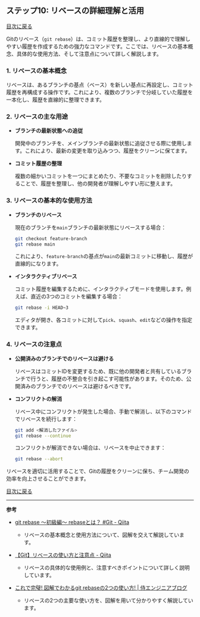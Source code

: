 ## ステップ10: リベースの詳細理解と活用

[目次に戻る](README.md)

Gitのリベース（`git rebase`）は、コミット履歴を整理し、より直線的で理解しやすい履歴を作成するための強力なコマンドです。ここでは、リベースの基本概念、具体的な使用方法、そして注意点について詳しく解説します。

### 1. リベースの基本概念

リベースは、あるブランチの基点（ベース）を新しい基点に再設定し、コミット履歴を再構成する操作です。これにより、複数のブランチで分岐していた履歴を一本化し、履歴を直線的に整理できます。 

### 2. リベースの主な用途

- **ブランチの最新状態への追従**

  開発中のブランチを、メインブランチの最新状態に追従させる際に使用します。これにより、最新の変更を取り込みつつ、履歴をクリーンに保てます。 

- **コミット履歴の整理**

  複数の細かいコミットを一つにまとめたり、不要なコミットを削除したりすることで、履歴を整理し、他の開発者が理解しやすい形に整えます。 

### 3. リベースの基本的な使用方法

- **ブランチのリベース**

  現在のブランチを`main`ブランチの最新状態にリベースする場合：

  ```bash
  git checkout feature-branch
  git rebase main
  ```

  これにより、`feature-branch`の基点が`main`の最新コミットに移動し、履歴が直線的になります。 

- **インタラクティブリベース**

  コミット履歴を編集するために、インタラクティブモードを使用します。例えば、直近の3つのコミットを編集する場合：

  ```bash
  git rebase -i HEAD~3
  ```

  エディタが開き、各コミットに対して`pick`、`squash`、`edit`などの操作を指定できます。 

### 4. リベースの注意点

- **公開済みのブランチでのリベースは避ける**

  リベースはコミットIDを変更するため、既に他の開発者と共有しているブランチで行うと、履歴の不整合を引き起こす可能性があります。そのため、公開済みのブランチでのリベースは避けるべきです。 

- **コンフリクトの解消**

  リベース中にコンフリクトが発生した場合、手動で解消し、以下のコマンドでリベースを続行します：

  ```bash
  git add <解消したファイル>
  git rebase --continue
  ```

  コンフリクトが解消できない場合は、リベースを中止できます：

  ```bash
  git rebase --abort
  ```

  

リベースを適切に活用することで、Gitの履歴をクリーンに保ち、チーム開発の効率を向上させることができます。

[目次に戻る](README.md)

---

**参考**

- [git rebase 〜初級編〜 rebaseとは？ #Git - Qiita](https://qiita.com/ktroutner/items/3207f4c5e5c9f67d2b43)
  - リベースの基本概念と使用方法について、図解を交えて解説しています。

- [【Git】リベースの使い方と注意点 - Qiita](https://qiita.com/hinako_n/items/2e81141ce74b3b7d1d56)
  - リベースの具体的な使用例と、注意すべきポイントについて詳しく説明しています。

- [これで完璧! 図解でわかるgit rebaseの2つの使い方! | 侍エンジニアブログ](https://www.sejuku.net/blog/71919)
  - リベースの2つの主要な使い方を、図解を用いて分かりやすく解説しています。 
